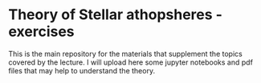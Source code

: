 # Theory of Stellar athopsheres - exercises

This is the main repository for the materials that supplement the topics covered by the lecture. 
I will upload here some jupyter notebooks and pdf files that may help to understand the theory.
